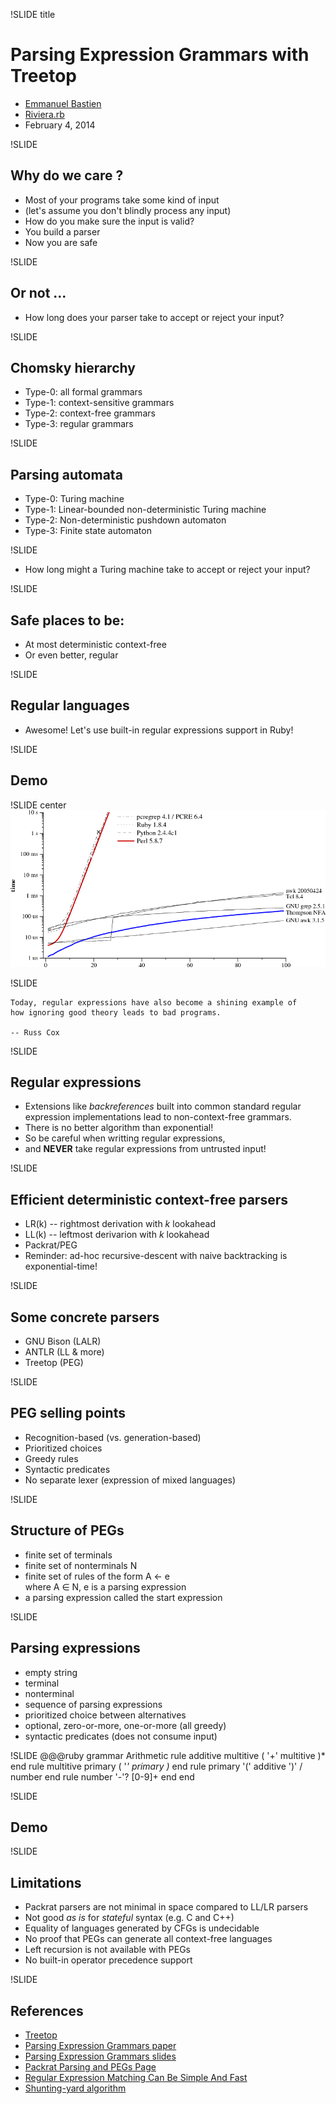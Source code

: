 !SLIDE title
# Parsing Expression Grammars with Treetop #

<div class="title_desc">
  <ul>
    <li><a href="http://twitter.com/ebastien">Emmanuel Bastien</a></li>
    <li><a href="http://rivierarb.fr">Riviera.rb</a></li>
    <li>February 4, 2014</li>
  </ul>
</div>

!SLIDE
## Why do we care ? ##
* Most of your programs take some kind of input
* (let's assume you don't blindly process any input)
* How do you make sure the input is valid?
* You build a parser
* Now you are safe

!SLIDE
## Or not ... ##
* How long does your parser take to accept or reject your input?

!SLIDE
## Chomsky hierarchy ##
* Type-0: all formal grammars
* Type-1: context-sensitive grammars
* Type-2: context-free grammars
* Type-3: regular grammars

!SLIDE
## Parsing automata ##
* Type-0: Turing machine
* Type-1: Linear-bounded non-deterministic Turing machine
* Type-2: Non-deterministic pushdown automaton
* Type-3: Finite state automaton

!SLIDE
* How long might a Turing machine take to accept or reject your input?

!SLIDE
## Safe places to be: ##
* At most deterministic context-free
* Or even better, regular

!SLIDE
## Regular languages ##
* Awesome! Let's use built-in regular expressions support in Ruby!

!SLIDE
## Demo ##

!SLIDE center
<img src="grep1p.png"/>

!SLIDE

    Today, regular expressions have also become a shining example of
    how ignoring good theory leads to bad programs.

    -- Russ Cox

!SLIDE
## Regular expressions ##
* Extensions like _backreferences_ built into common standard regular expression
implementations lead to non-context-free grammars.
* There is no better algorithm than exponential!
* So be careful when writting regular expressions,
* and __NEVER__ take regular expressions from untrusted input!

!SLIDE
## Efficient deterministic context-free parsers ##
* LR(k) -- rightmost derivation with _k_ lookahead
* LL(k) -- leftmost derivarion with _k_ lookahead
* Packrat/PEG
* Reminder: ad-hoc recursive-descent with naive backtracking
  is exponential-time!

!SLIDE
## Some concrete parsers ##
* GNU Bison (LALR)
* ANTLR (LL & more)
* Treetop (PEG)

!SLIDE
## PEG selling points ##
* Recognition-based (vs. generation-based)
* Prioritized choices
* Greedy rules
* Syntactic predicates
* No separate lexer (expression of mixed languages)

!SLIDE
## Structure of PEGs ##
* finite set of terminals
* finite set of nonterminals N
* finite set of rules of the form A <- e where A ∈ N, e is a parsing expression
* a parsing expression called the start expression

!SLIDE
## Parsing expressions ##
* empty string
* terminal
* nonterminal
* sequence of parsing expressions
* prioritized choice between alternatives
* optional, zero-or-more, one-or-more (all greedy)
* syntactic predicates (does not consume input)

!SLIDE
    @@@ruby
    grammar Arithmetic
      rule additive
        multitive ( '+' multitive )*
      end
      rule multitive
        primary ( '*' primary )*
      end
      rule primary
        '(' additive ')' / number
      end
      rule number
        '-'? [0-9]+
      end
    end

!SLIDE
## Demo ##

!SLIDE
## Limitations ##
* Packrat parsers are not minimal in space compared to LL/LR parsers
* Not good _as is_ for _stateful_ syntax (e.g. C and C++)
* Equality of languages generated by CFGs is undecidable
* No proof that PEGs can generate all context-free languages
* Left recursion is not available with PEGs
* No built-in operator precedence support

!SLIDE
## References ##
* [Treetop](http://treetop.rubyforge.org/)
* [Parsing Expression Grammars paper](http://pdos.csail.mit.edu/papers/parsing%3Apopl04.pdf)
* [Parsing Expression Grammars slides](http://www.brynosaurus.com/pub/lang/peg-slides.pdf)
* [Packrat Parsing and PEGs Page](http://bford.info/packrat/)
* [Regular Expression Matching Can Be Simple And Fast](http://swtch.com/~rsc/regexp/regexp1.html)
* [Shunting-yard algorithm](http://en.wikipedia.org/wiki/Shunting_yard_algorithm)

